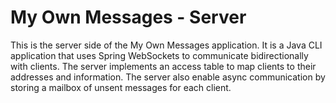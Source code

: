 # My Own Messages - Server

This is the server side of the My Own Messages application. 
It is a Java CLI application that uses Spring WebSockets to communicate bidirectionally with clients.
The server implements an access table to map clients to their addresses and information. 
The server also enable async communication by storing a mailbox of unsent messages for each client.
